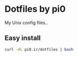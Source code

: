 # Dotfiles by pi0
My Unix config files..

## Easy install

```bash
curl -#L pi0.ir/dotfiles | bash
```
    
